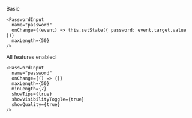 Basic  
    
    <PasswordInput
      name="password"
      onChange={(event) => this.setState({ password: event.target.value })}
      maxLength={50}
    />

All features enabled

    <PasswordInput
      name="password"
      onChange={() => {}}
      maxLength={50}
      minLength={7}
      showTips={true}
      showVisibilityToggle={true}
      showQuality={true}
    />
